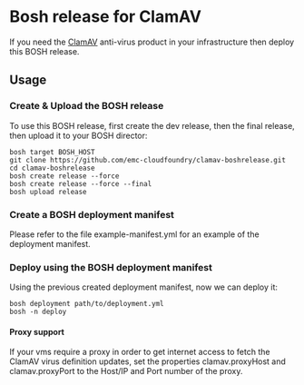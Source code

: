 # Bosh release for ClamAV

If you need the [ClamAV](https://www.clamav.net/) anti-virus product in your infrastructure then deploy this BOSH release.

## Usage

### Create & Upload the BOSH release

To use this BOSH release, first create the dev release, then the final release, then upload it to your BOSH director:

```
bosh target BOSH_HOST
git clone https://github.com/emc-cloudfoundry/clamav-boshrelease.git
cd clamav-boshrelease
bosh create release --force
bosh create release --force --final
bosh upload release
```

### Create a BOSH deployment manifest

Please refer to the file example-manifest.yml for an example of the deployment manifest.

### Deploy using the BOSH deployment manifest

Using the previous created deployment manifest, now we can deploy it:

```
bosh deployment path/to/deployment.yml
bosh -n deploy
```

#### Proxy support

If your vms require a proxy in order to get internet access to fetch the ClamAV virus definition updates, set the properties clamav.proxyHost and clamav.proxyPort to the Host/IP and Port number of the proxy.


